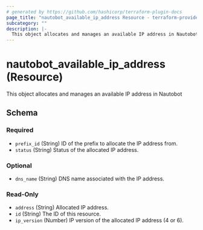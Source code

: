 ```yaml
---
# generated by https://github.com/hashicorp/terraform-plugin-docs
page_title: "nautobot_available_ip_address Resource - terraform-provider-nautobot"
subcategory: ""
description: |-
  This object allocates and manages an available IP address in Nautobot
---
```


# nautobot_available_ip_address (Resource)

This object allocates and manages an available IP address in Nautobot



<!-- schema generated by tfplugindocs -->
## Schema

### Required

- `prefix_id` (String) ID of the prefix to allocate the IP address from.
- `status` (String) Status of the allocated IP address.

### Optional

- `dns_name` (String) DNS name associated with the IP address.

### Read-Only

- `address` (String) Allocated IP address.
- `id` (String) The ID of this resource.
- `ip_version` (Number) IP version of the allocated IP address (4 or 6).


